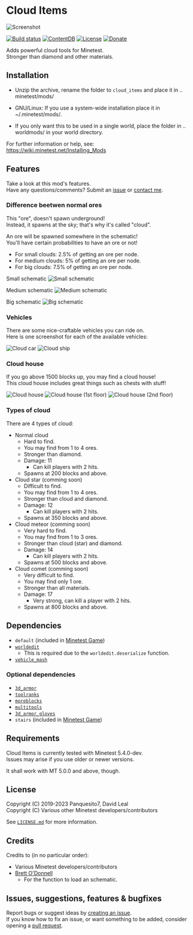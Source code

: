 # Cloud Items

![Screenshot](https://user-images.githubusercontent.com/51391473/87363638-328a0280-c537-11ea-9e90-f992cbc13ab4.png)

[![Build status](https://github.com/minetest-mods/cloud_items/workflows/build/badge.svg)](https://github.com/minetest-mods/cloud_items/actions)
[![ContentDB](https://content.minetest.net/packages/Panquesito7/cloud_items/shields/downloads/)](https://content.minetest.net/packages/Panquesito7/cloud_items/)
[![License](https://img.shields.io/badge/license-LGPLv2.1%2B-blue.svg)](https://www.gnu.org/licenses/old-licenses/lgpl-2.1.en.html)
[![Donate](https://liberapay.com/assets/widgets/donate.svg)](https://liberapay.com/Panquesito7/donate)

Adds powerful cloud tools for Minetest.  
Stronger than diamond and other materials.  

## Installation

- Unzip the archive, rename the folder to `cloud_items` and
place it in .. minetest/mods/

- GNU/Linux: If you use a system-wide installation place
    it in ~/.minetest/mods/.

- If you only want this to be used in a single world, place
    the folder in .. worldmods/ in your world directory.

For further information or help, see:\
<https://wiki.minetest.net/Installing_Mods>

## Features

Take a look at this mod's features.\
Have any questions/comments? Submit an [issue](https://github.com/minetest-mods/cloud_items/issues/new) or [contact me](mailto:halfpacho@gmail.com).

### Difference beetwen normal ores

This "ore", doesn't spawn underground!\
Instead, it spawns at the sky; that's why it's called "cloud".

An ore will be spawned somewhere in the schematic!\
You'll have certain probabilities to have an ore or not!

- For small clouds: 2.5% of getting an ore per node.
- For medium clouds: 5% of getting an ore per node.
- For big clouds: 7.5% of getting an ore per node.

Small schematic
![Small schematic](https://user-images.githubusercontent.com/51391473/69098689-af9fbf00-0a1e-11ea-9e88-c74a6b74baa3.png)

Medium schematic
![Medium schematic](https://user-images.githubusercontent.com/51391473/87362981-bfcc5780-c535-11ea-8caa-018af03e33d1.png)

Big schematic
![Big schematic](https://user-images.githubusercontent.com/51391473/87363085-03bf5c80-c536-11ea-8ab5-155a931e7400.png)

### Vehicles

There are some nice-craftable vehicles you can ride on.\
Here is one screenshot for each of the available vehicles:

![Cloud car](https://user-images.githubusercontent.com/51391473/99441120-13ccbb80-28dd-11eb-9eb1-8af7aa699b02.png)
![Cloud ship](https://user-images.githubusercontent.com/51391473/99441264-424a9680-28dd-11eb-8dba-fb8297fef92b.png)

### Cloud house

If you go above 1500 blocks up, you may find a cloud house!\
This cloud house includes great things such as chests with stuff!

![Cloud house](https://user-images.githubusercontent.com/51391473/88605632-178fb600-d040-11ea-8a38-e107881fb49b.png)
![Cloud house (1st floor)](https://user-images.githubusercontent.com/51391473/88605633-18284c80-d040-11ea-8452-3fd8fbbeb8f6.png)
![Cloud house (2nd floor)](https://user-images.githubusercontent.com/51391473/88605634-18c0e300-d040-11ea-9bc6-ddfd7dcd3a0e.png)

### Types of cloud

There are 4 types of cloud:

- Normal cloud
  - Hard to find.
  - You may find from 1 to 4 ores.
  - Stronger than diamond.
  - Damage: 11
    - Can kill players with 2 hits.
  - Spawns at 200 blocks and above.
- Cloud star (comming soon)
  - Difficult to find.
  - You may find from 1 to 4 ores.
  - Stronger than cloud and diamond.
  - Damage: 12
    - Can kill players with 2 hits.
  - Spawns at 350 blocks and above.  
- Cloud meteor (comming soon)
  - Very hard to find.
  - You may find from 1 to 3 ores.
  - Stronger than cloud (star) and diamond.
  - Damage: 14
    - Can kill players with 2 hits.
  - Spawns at 500 blocks and above.
- Cloud comet (comming soon)
  - Very difficult to find.
  - You may find only 1 ore.
  - Stronger than all materials.
  - Damage: 17
    - Very strong, can kill a player with 2 hits.
  - Spawns at 800 blocks and above.

## Dependencies

- `default` (included in [Minetest Game](https://github.com/minetest/minetest_game))
- [`worldedit`](https://github.com/Uberi/Minetest-WorldEdit)
  - This is required due to the `worldedit.deserialize` function.
- [`vehicle_mash`](https://github.com/minetest-mods/vehicle_mash)

### Optional dependencies

- [`3d_armor`](https://github.com/minetest-mods/3d_armor)
- [`toolranks`](https://github.com/lisacvuk/minetest-toolranks)
- [`moreblocks`](https://github.com/minetest-mods/moreblocks)
- [`multitools`](https://github.com/ChimneySwift/multitools)
- [`3d_armor_gloves`](https://github.com/sirrobzeroone/3d_armor_gloves)
- `stairs` (included in [Minetest Game](https://github.com/minetest/minetest_game))

## Requirements

Cloud Items is currently tested with Minetest 5.4.0-dev.\
Issues may arise if you use older or newer versions.

It shall work with MT 5.0.0 and above, though.

## License

Copyright (C) 2019-2023 Panquesito7, David Leal\
Copyright (C) Various other Minetest developers/contributors

See [`LICENSE.md`](https://github.com/minetest-mods/cloud_items/blob/master/LICENSE.md) for more information.

## Credits

Credits to (in no particular order):

- Various Minetest developers/contributors
- [Brett O'Donnell](https://github.com/cornernote)
  - For the function to load an schematic.

## Issues, suggestions, features & bugfixes

Report bugs or suggest ideas by [creating an issue](https://github.com/minetest-mods/cloud_items/issues/new).\
If you know how to fix an issue, or want something to be added, consider opening a [pull request](https://github.com/minetest-mods/cloud_items/compare).
